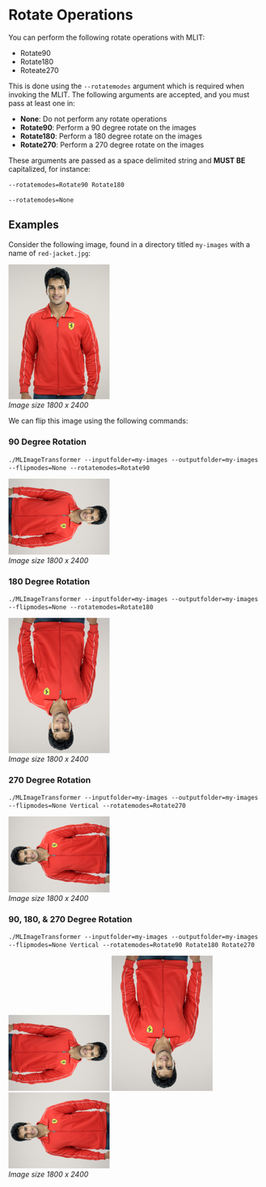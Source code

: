 # Rotate Operations
You can perform the following rotate operations with MLIT:
- Rotate90
- Rotate180
- Roteate270

This is done using the `--rotatemodes` argument which is required when invoking the MLIT. The following arguments are accepted, and you must pass at least one in:

- **None**: Do not perform any rotate operations
- **Rotate90**: Perform a 90 degree rotate on the images
- **Rotate180**: Perform a 180 degree rotate on the images
- **Rotate270**: Perform a 270 degree rotate on the images

These arguments are passed as a space delimited string and **MUST BE** capitalized, for instance:

```
--rotatemodes=Rotate90 Rotate180
```

```
--rotatemodes=None
```

## Examples
Consider the following image, found in a directory titled `my-images` with a name of `red-jacket.jpg`:

<p align="left">
  <img src="https://raw.githubusercontent.com/sharpdarts/ml-image-transformations/gh-pages/_images/red-jacket.jpg" alt="logo" width="200"/>
  <br />
  <em>Image size 1800 x 2400</em>
</p>

We can flip this image using the following commands:

### 90 Degree Rotation

```
./MLImageTransformer --inputfolder=my-images --outputfolder=my-images --flipmodes=None --rotatemodes=Rotate90
```
<p align="left">
  <img src="https://raw.githubusercontent.com/sharpdarts/ml-image-transformations/gh-pages/_images/red-jacket_None_Rotate90.jpg" alt="logo" width="200"/>
  <br />
  <em>Image size 1800 x 2400</em>
</p>

### 180 Degree Rotation

```
./MLImageTransformer --inputfolder=my-images --outputfolder=my-images --flipmodes=None --rotatemodes=Rotate180
```
<p align="left">
  <img src="https://raw.githubusercontent.com/sharpdarts/ml-image-transformations/gh-pages/_images/red-jacket_None_Rotate180.jpg" alt="logo" width="200"/>
  <br />
  <em>Image size 1800 x 2400</em>
</p>

### 270 Degree Rotation

```
./MLImageTransformer --inputfolder=my-images --outputfolder=my-images --flipmodes=None Vertical --rotatemodes=Rotate270
```
<p align="left">
<img src="https://raw.githubusercontent.com/sharpdarts/ml-image-transformations/gh-pages/_images/red-jacket_None_Rotate270.jpg" alt="logo" width="200"/>
  <br />
  <em>Image size 1800 x 2400</em>
</p>

### 90, 180, & 270 Degree Rotation

```
./MLImageTransformer --inputfolder=my-images --outputfolder=my-images --flipmodes=None Vertical --rotatemodes=Rotate90 Rotate180 Rotate270
```
<p align="left">
  <img src="https://raw.githubusercontent.com/sharpdarts/ml-image-transformations/gh-pages/_images/red-jacket_None_Rotate90.jpg" alt="logo" width="200"/>
  <img src="https://raw.githubusercontent.com/sharpdarts/ml-image-transformations/gh-pages/_images/red-jacket_None_Rotate180.jpg" alt="logo" width="200"/>
<img src="https://raw.githubusercontent.com/sharpdarts/ml-image-transformations/gh-pages/_images/red-jacket_None_Rotate270.jpg" alt="logo" width="200"/>
  <br />
  <em>Image size 1800 x 2400</em>
</p>
